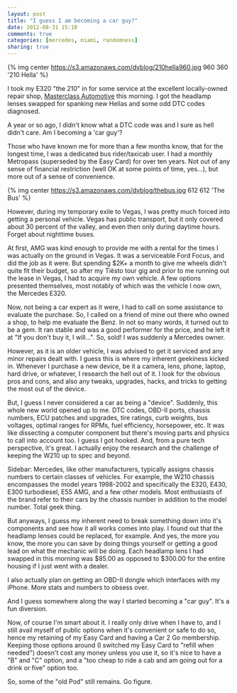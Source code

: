 ```yaml
---
layout: post
title: "I guess I am becoming a car guy?"
date: 2012-08-31 15:10
comments: true
categories: [mercedes, miami, randomness]
sharing: true
---
```


{% img center https://s3.amazonaws.com/dvblog/210hella960.jpg 960 360 '210 Hella' %}


I took my E320 "the 210" in for some service at the excellent locally-owned repair shop, <a href="http://masterclassauto.com/">Masterclass Automotive</a> this morning. I got the headlamp lenses swapped for spanking new Hellas and some odd DTC codes diagnosed. 

A year or so ago, I didn't know what a DTC code was and I sure as hell didn't care. Am I becoming a 'car guy'?

<!-- more --> 

Those who have known me for more than a few months know, that for the longest time, I was a dedicated bus rider/taxicab user. I had a monthly Metropass (superseded by the Easy Card) for over ten years. Not out of any sense of financial restriction (well OK at some points of time, yes...), but more out of a sense of convenience.

{% img center https://s3.amazonaws.com/dvblog/thebus.jpg 612 612 'The Bus' %}

However, during my temporary exile to Vegas, I was pretty much forced into getting a personal vehicle. Vegas has public transport, but it only covered about 30 percent of the valley, and even then only during daytime hours. Forget about nighttime buses.

At first, AMG was kind enough to provide me with a rental for the times I was actually on the ground in Vegas. It was a serviceable Ford Focus, and did the job as it were. But spending $2K+ a month to give me wheels didn't quite fit their budget, so after my Tiësto tour gig and prior to me running out the lease in Vegas, I had to acquire my own vehicle. A few options presented themselves, most notably of which was the vehicle I now own, the Mercedes E320.

Now, not being a car expert as it were, I had to call on some assistance to evaluate the purchase. So, I called on a friend of mine out there who owned a shop, to help me evaluate the Benz. In not so many words, it turned out to be a gem. It ran stable and was a good performer for the price, and he left it at "If you don't buy it, I will...". So, sold! I was suddenly a Mercedes owner. 

However, as it is an older vehicle, I was advised to get it serviced and any minor repairs dealt with. I guess this is where my inherent geekiness kicked in. Whenever I purchase a new device, be it a camera, lens, phone, laptop, hard drive, or whatever, I research the hell out of it. I look for the obvious pros and cons, and also any tweaks, upgrades, hacks, and tricks to getting the most out of the device. 

But, I guess I never considered a car as being a "device". Suddenly, this whole new world opened up to me. DTC codes, OBD-II ports, chassis numbers, ECU patches and upgrades, tire ratings, curb weights, bus voltages, optimal ranges for RPMs, fuel efficiency, horsepower, etc. It was like dissecting a computer component but there's moving parts and physics to call into account too. I guess I got hooked. And, from a pure tech perspective, it's great. I actually enjoy the research and the challenge of keeping the W210 up to spec and beyond. 

Sidebar: Mercedes, like other manufacturers, typically assigns chassis numbers to certain classes of vehicles. For example, the W210 chassis encompasses the model years 1998-2002 and specifically the E320, E430, E300 turbodiesel, E55 AMG, and a few other models. Most enthusiasts of the brand refer to their cars by the chassis number in addition to the model number. Total geek thing. 

But anyways, I guess my inherent need to break something down into it's components and see how it all works comes into play. I found out that the headlamp lenses could be replaced, for example. And yes, the more you know, the more you can save by doing things yourself or getting a good lead on what the mechanic will be doing. Each headlamp lens I had swapped in this morning was $85.00 as opposed to $300.00 for the entire housing if I just went with a dealer. 

I also actually plan on getting an OBD-II dongle which interfaces with my iPhone. More stats and numbers to obsess over. 

And I guess somewhere along the way I started becoming a "car guy". It's a fun diversion. 

Now, of course I'm smart about it. I really only drive when I have to, and I still avail myself of public options when it's convenient or safe to do so, hence my retaining of my Easy Card and having a Car 2 Go membership. Keeping those options around (I switched my Easy Card to "refill when needed") doesn't cost any money unless you use it, so it's nice to have a "B" and "C" option, and a "too cheap to ride a cab and am going out for a drink or five" option too.

So, some of the "old Pod" still remains. Go figure.

